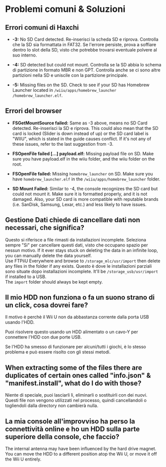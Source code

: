 # Problemi comuni & Soluzioni

## Errori comuni di Haxchi

- **-3:** No SD Card detected. Re-inserisci la scheda SD e riprova. Controlla che la SD sia formattata in FAT32. Se l'errore persiste, prova a soffiare dentro lo slot della SD, visto che potrebbe trovarsi eventuale polvere al suo interno.

- **-4:** SD detected but could not mount. Controlla se la SD abbia lo schema di partizione in formato MBR e non GPT. Controlla anche se ci sono altre partizioni nella SD e uniscile con la partizione principale.

- **-5:** Missing files on the SD. Check to see if your SD has Homebrew Launcher located in <code>/wiiu<wbr>/apps<wbr>/homebrew_launcher<wbr>/homebrew_launcher.elf</code>.

## Errori del browser

- **FSGetMountSource failed:** Same as -3 above, means no SD Card detected. Re-inserisci la SD e riprova. This could also mean that the SD card is locked (Slider is down instead of up) or the SD card label is "WIIU", which is stated in the guide causes conflict. If it's not any of these issues, refer to the last suggestion from -3.

- **FSOpenFile failed [...] payload.elf:** Missing payload file on SD. Make sure you have payload.elf in the wiiu folder, and the wiiu folder on the root.

- **FSOpenFile failed:** Missing `homebrew_launcher` on SD. Make sure you have `homebrew_launcher.elf` in the <code>/wiiu<wbr>/apps<wbr>/homebrew_launcher</code> folder.

- **SD Mount Failed:** Similar to -4, the console recognizes the SD card but could not mount it. Make sure it is formatted properly, and it is not damaged. Also, your SD card is more compatible with reputable brands (i.e. SanDisk, Samsung, Lexar, etc.) and less likely to have issues.

## Gestione Dati chiede di cancellare dati non necessari, che significa?

Questo si riferisce a file rimasti da installazioni incomplete. Seleziona sempre "Si" per cancellare questi dati, visto che occupano spazio per nessun motivo.
If it ever stays stuck on deleting the data in an infinite loop, you can manually delete the data yourself.\
Use FTPiiU Everywhere and browse to `/storage_mlc/usr/import` then delete any files in the folder if any exists. Questo è dove le installazioni parziali sono situate dopo installazioni incomplete. It'll be `/storage_usb/usr/import` if installed to a USB.\
The `import` folder should always be kept empty.

## Il mio HDD non funziona o fa un suono strano di un click, cosa dovrei fare?

Il motivo è perchè il Wii U non da abbastanza corrente dalla porta USB usando l'HDD.

Puoi risolvere questo usando un HDD alimentato o un cavo-Y per connettere l'HDD con due porte USB.

Se l'HDD ha smesso di funzionare per alcuni/tutti i giochi, è lo stesso problema e può essere risolto con gli stessi metodi.

## When extracting some of the files there are duplicates of certain ones called "info.json" & "manifest.install", what do I do with those?

Niente di speciale, puoi lasciarli lì, eliminarli o sostituirli con dei nuovi. Questi file non vengono utilizzati nel processo, quindi cancellandoli o togliendoli dalla directory non cambierà nulla.

## La mia console all'improvviso ha perso la connettività online e ho un HDD sulla parte superiore della console, che faccio?

The internal antenna may have been influenced by the hard drive magnet.\
You can move the HDD to a different position atop the Wii U, or move it off the Wii U entirely.
